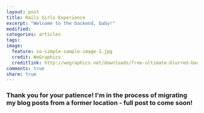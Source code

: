 ```yaml
---
layout: post
title: Rails Girls Experience
excerpt: "Welcome to the backend, baby!"
modified:
categories: articles
tags:
image:
  feature: so-simple-sample-image-1.jpg
  credit: WeGraphics
  creditlink: http://wegraphics.net/downloads/free-ultimate-blurred-background-pack/
comments: true
share: true
---
```


### Thank you for your patience! I'm in the process of migrating my blog posts from a former location - full post to come soon!


<!-- This past weekend I went to [**RailsGirls in DC**](http://railsgirls.com/dc) organized by [**Jam**](https://twitter.com/pplcallmejam). There were so many wonderful coaches there and because the ratio of coaches to RailsGirls was so good, I actually got my own personal coach [**Pete**](https://twitter.com/sumirolabs). He was amazingly helpful in getting me to understand the difference between HTML and Ruby - especially the whole idea of classes! Boy was that confusing. When we initially talked about classes, and probably for the first hour or so, I thought I was understanding what he was talking about... Turns out HTML classes are NOT the same as Ruby classes. Boy howdy was that a revelation. No wonder nothing was making sense. So. Mo' mo' mo' please! How do the back and front ends interact with each other? Must. Learn. More. -->